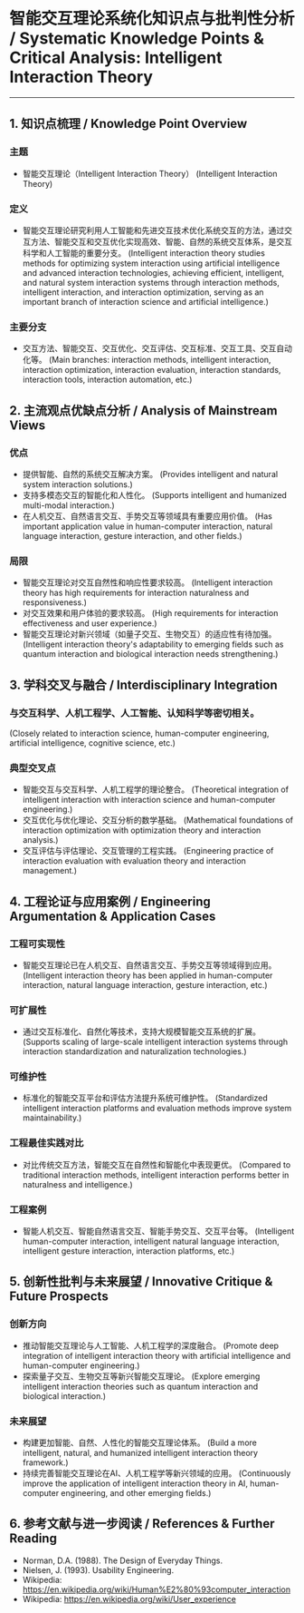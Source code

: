 # 智能交互理论系统化知识点与批判性分析 / Systematic Knowledge Points & Critical Analysis: Intelligent Interaction Theory

---

## 1. 知识点梳理 / Knowledge Point Overview

### 主题
- 智能交互理论（Intelligent Interaction Theory）
  (Intelligent Interaction Theory)

### 定义
- 智能交互理论研究利用人工智能和先进交互技术优化系统交互的方法，通过交互方法、智能交互和交互优化实现高效、智能、自然的系统交互体系，是交互科学和人工智能的重要分支。
  (Intelligent interaction theory studies methods for optimizing system interaction using artificial intelligence and advanced interaction technologies, achieving efficient, intelligent, and natural system interaction systems through interaction methods, intelligent interaction, and interaction optimization, serving as an important branch of interaction science and artificial intelligence.)

### 主要分支
- 交互方法、智能交互、交互优化、交互评估、交互标准、交互工具、交互自动化等。
  (Main branches: interaction methods, intelligent interaction, interaction optimization, interaction evaluation, interaction standards, interaction tools, interaction automation, etc.)

## 2. 主流观点优缺点分析 / Analysis of Mainstream Views

### 优点
- 提供智能、自然的系统交互解决方案。
  (Provides intelligent and natural system interaction solutions.)
- 支持多模态交互的智能化和人性化。
  (Supports intelligent and humanized multi-modal interaction.)
- 在人机交互、自然语言交互、手势交互等领域具有重要应用价值。
  (Has important application value in human-computer interaction, natural language interaction, gesture interaction, and other fields.)

### 局限
- 智能交互理论对交互自然性和响应性要求较高。
  (Intelligent interaction theory has high requirements for interaction naturalness and responsiveness.)
- 对交互效果和用户体验的要求较高。
  (High requirements for interaction effectiveness and user experience.)
- 智能交互理论对新兴领域（如量子交互、生物交互）的适应性有待加强。
  (Intelligent interaction theory's adaptability to emerging fields such as quantum interaction and biological interaction needs strengthening.)

## 3. 学科交叉与融合 / Interdisciplinary Integration

### 与交互科学、人机工程学、人工智能、认知科学等密切相关。
  (Closely related to interaction science, human-computer engineering, artificial intelligence, cognitive science, etc.)

### 典型交叉点
- 智能交互与交互科学、人机工程学的理论整合。
  (Theoretical integration of intelligent interaction with interaction science and human-computer engineering.)
- 交互优化与优化理论、交互分析的数学基础。
  (Mathematical foundations of interaction optimization with optimization theory and interaction analysis.)
- 交互评估与评估理论、交互管理的工程实践。
  (Engineering practice of interaction evaluation with evaluation theory and interaction management.)

## 4. 工程论证与应用案例 / Engineering Argumentation & Application Cases

### 工程可实现性
- 智能交互理论已在人机交互、自然语言交互、手势交互等领域得到应用。
  (Intelligent interaction theory has been applied in human-computer interaction, natural language interaction, gesture interaction, etc.)

### 可扩展性
- 通过交互标准化、自然化等技术，支持大规模智能交互系统的扩展。
  (Supports scaling of large-scale intelligent interaction systems through interaction standardization and naturalization technologies.)

### 可维护性
- 标准化的智能交互平台和评估方法提升系统可维护性。
  (Standardized intelligent interaction platforms and evaluation methods improve system maintainability.)

### 工程最佳实践对比
- 对比传统交互方法，智能交互在自然性和智能化中表现更优。
  (Compared to traditional interaction methods, intelligent interaction performs better in naturalness and intelligence.)

### 工程案例
- 智能人机交互、智能自然语言交互、智能手势交互、交互平台等。
  (Intelligent human-computer interaction, intelligent natural language interaction, intelligent gesture interaction, interaction platforms, etc.)

## 5. 创新性批判与未来展望 / Innovative Critique & Future Prospects

### 创新方向
- 推动智能交互理论与人工智能、人机工程学的深度融合。
  (Promote deep integration of intelligent interaction theory with artificial intelligence and human-computer engineering.)
- 探索量子交互、生物交互等新兴智能交互理论。
  (Explore emerging intelligent interaction theories such as quantum interaction and biological interaction.)

### 未来展望
- 构建更加智能、自然、人性化的智能交互理论体系。
  (Build a more intelligent, natural, and humanized intelligent interaction theory framework.)
- 持续完善智能交互理论在AI、人机工程学等新兴领域的应用。
  (Continuously improve the application of intelligent interaction theory in AI, human-computer engineering, and other emerging fields.)

## 6. 参考文献与进一步阅读 / References & Further Reading

- Norman, D.A. (1988). The Design of Everyday Things.
- Nielsen, J. (1993). Usability Engineering.
- Wikipedia: <https://en.wikipedia.org/wiki/Human%E2%80%93computer_interaction>
- Wikipedia: <https://en.wikipedia.org/wiki/User_experience> 